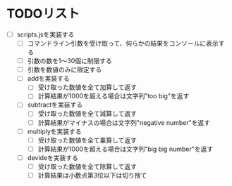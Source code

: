 # TODOリスト

- [ ] scripts.jsを実装する
  - [ ] コマンドライン引数を受け取って、何らかの結果をコンソールに表示する
  - [ ] 引数の数を1〜30個に制限する
  - [ ] 引数を数値のみに限定する
  - [ ] addを実装する
    - [ ] 受け取った数値を全て加算して返す
    - [ ] 計算結果が1000を超える場合は文字列"too big"を返す
  - [ ] subtractを実装する
    - [ ] 受け取った数値を全て減算して返す
    - [ ] 計算結果がマイナスの場合は文字列"negative number"を返す
  - [ ] multiplyを実装する
    - [ ] 受け取った数値を全て乗算して返す
    - [ ] 計算結果が1000を超える場合は文字列"big big number"を返す
  - [ ] devideを実装する
    - [ ] 受け取った数値を全て除算して返す
    - [ ] 計算結果は小数点第3位以下は切り捨て
